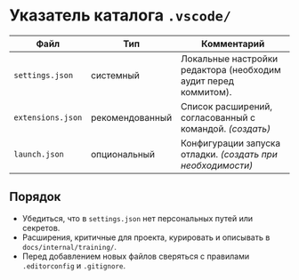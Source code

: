 # Указатель каталога `.vscode/`

| Файл | Тип | Комментарий |
| --- | --- | --- |
| `settings.json` | системный | Локальные настройки редактора (необходим аудит перед коммитом). |
| `extensions.json` | рекомендованный | Список расширений, согласованный с командой. *(создать)* |
| `launch.json` | опциональный | Конфигурации запуска отладки. *(создать при необходимости)* |

## Порядок

- Убедиться, что в `settings.json` нет персональных путей или секретов.
- Расширения, критичные для проекта, курировать и описывать в `docs/internal/training/`.
- Перед добавлением новых файлов сверяться с правилами `.editorconfig` и `.gitignore`.
